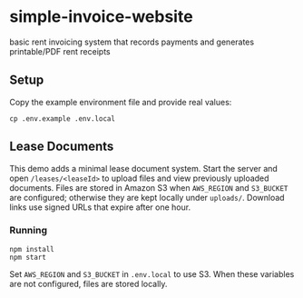 # simple-invoice-website

basic rent invoicing system that records payments and generates printable/PDF rent receipts

## Setup

Copy the example environment file and provide real values:

```
cp .env.example .env.local
```

## Lease Documents

This demo adds a minimal lease document system. Start the server and open `/leases/<leaseId>` to upload files and view previously uploaded documents. Files are stored in Amazon S3 when `AWS_REGION` and `S3_BUCKET` are configured; otherwise they are kept locally under `uploads/`. Download links use signed URLs that expire after one hour.

### Running

```
npm install
npm start
```

Set `AWS_REGION` and `S3_BUCKET` in `.env.local` to use S3. When these variables are not configured, files are stored locally.
